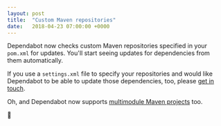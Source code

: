 ```yaml
---
layout: post
title:  "Custom Maven repositories"
date:   2018-04-23 07:00:00 +0000
---
```


Dependabot now checks custom Maven repositories specified in your `pom.xml` for
updates. You'll start seeing updates for dependencies from them automatically.

If you use a `settings.xml` file to specify your repositories and would like
Dependabot to be able to update those dependencies, too, please
[get in touch][get-in-touch].

Oh, and Dependabot now supports [multimodule Maven projects][multimodule-projects]
too.

🎉

[get-in-touch]: mailto:support@dependabot.com
[multimodule-projects]: multimodule-maven-files
